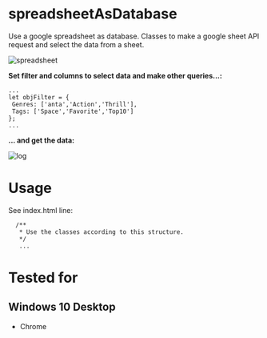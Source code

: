 # spreadsheetAsDatabase
Use a google spreadsheet as database. Classes to make a google sheet API request and select the data from a sheet.

![spreadsheet](https://user-images.githubusercontent.com/62351899/141842148-5f5f884b-b277-4d47-b722-16e71416161c.jpg)

**Set filter and columns to select data and make other queries...:**

```
...
let objFilter = {
 Genres: ['anta','Action','Thrill'],
 Tags: ['Space','Favorite','Top10']
};
...               
```

**... and get the data:**

![log](https://user-images.githubusercontent.com/62351899/141842207-3ff533bf-06e1-4841-b0e7-b29abdde3096.jpg)

# Usage
See index.html line:
```
  /**
   * Use the classes according to this structure.
   */
   ...
```

# Tested for
## Windows 10 Desktop
 * Chrome
